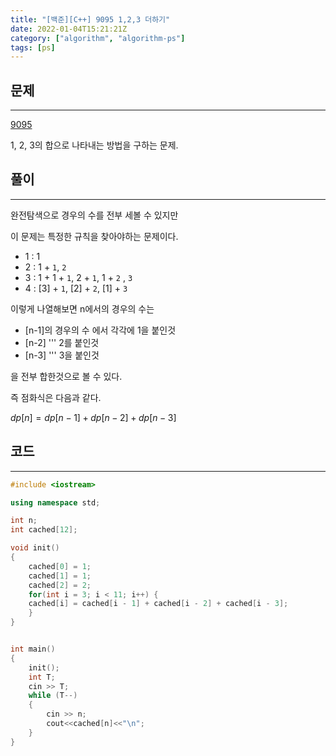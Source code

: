 ```yaml
---
title: "[백준][C++] 9095 1,2,3 더하기"
date: 2022-01-04T15:21:21Z
category: ["algorithm", "algorithm-ps"]
tags: [ps]
---
```


## **문제**

---

[9095](https://www.acmicpc.net/problem/9095)

1, 2, 3의 합으로 나타내는 방법을 구하는 문제.

## **풀이**

---

완전탐색으로 경우의 수를 전부 세볼 수 있지만

이 문제는 특정한 규칙을 찾아야하는 문제이다.

- 1 : 1
- 2 : 1 + `1`, `2`
- 3 : 1 + 1 + `1`, 2 + `1`, 1 + `2` , `3`
- 4 : [3] + `1`, [2] + `2`, [1] + `3`

이렇게 나열해보면 n에서의 경우의 수는

- [n-1]의 경우의 수 에서 각각에 1을 붙인것
- [n-2] ''' 2를 붙인것
- [n-3] ''' 3을 붙인것

을 전부 합한것으로 볼 수 있다.

즉 점화식은 다음과 같다.

$dp[n] = dp[n-1] + dp[n-2] + dp[n-3]$

## **코드**

---

```cpp
#include <iostream>

using namespace std;

int n;
int cached[12];

void init()
{
    cached[0] = 1;
    cached[1] = 1;
    cached[2] = 2;
    for(int i = 3; i < 11; i++) {
    cached[i] = cached[i - 1] + cached[i - 2] + cached[i - 3];
    }
}


int main()
{
    init();
    int T;
    cin >> T;
    while (T--)
    {
        cin >> n;
        cout<<cached[n]<<"\n";
    }
}
```

